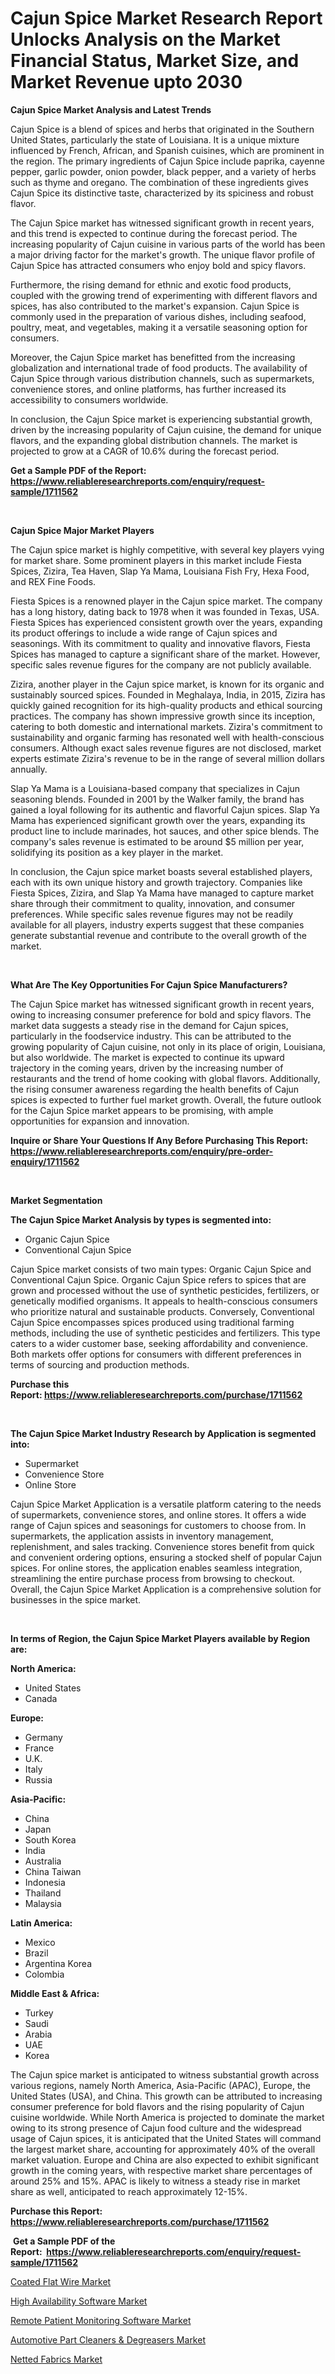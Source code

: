 <p><h1>Cajun Spice Market Research Report Unlocks Analysis on the Market Financial Status, Market Size, and Market Revenue upto 2030</h1></p><p><strong>Cajun Spice Market Analysis and Latest Trends</strong></p>
<p><p>Cajun Spice is a blend of spices and herbs that originated in the Southern United States, particularly the state of Louisiana. It is a unique mixture influenced by French, African, and Spanish cuisines, which are prominent in the region. The primary ingredients of Cajun Spice include paprika, cayenne pepper, garlic powder, onion powder, black pepper, and a variety of herbs such as thyme and oregano. The combination of these ingredients gives Cajun Spice its distinctive taste, characterized by its spiciness and robust flavor.</p><p>The Cajun Spice market has witnessed significant growth in recent years, and this trend is expected to continue during the forecast period. The increasing popularity of Cajun cuisine in various parts of the world has been a major driving factor for the market's growth. The unique flavor profile of Cajun Spice has attracted consumers who enjoy bold and spicy flavors.</p><p>Furthermore, the rising demand for ethnic and exotic food products, coupled with the growing trend of experimenting with different flavors and spices, has also contributed to the market's expansion. Cajun Spice is commonly used in the preparation of various dishes, including seafood, poultry, meat, and vegetables, making it a versatile seasoning option for consumers.</p><p>Moreover, the Cajun Spice market has benefitted from the increasing globalization and international trade of food products. The availability of Cajun Spice through various distribution channels, such as supermarkets, convenience stores, and online platforms, has further increased its accessibility to consumers worldwide.</p><p>In conclusion, the Cajun Spice market is experiencing substantial growth, driven by the increasing popularity of Cajun cuisine, the demand for unique flavors, and the expanding global distribution channels. The market is projected to grow at a CAGR of 10.6% during the forecast period.</p></p>
<p><strong>Get a Sample PDF of the Report:&nbsp; <a href="https://www.reliableresearchreports.com/enquiry/request-sample/1711562">https://www.reliableresearchreports.com/enquiry/request-sample/1711562</a></strong></p>
<p>&nbsp;</p>
<p><strong>Cajun Spice Major Market Players</strong></p>
<p><p>The Cajun spice market is highly competitive, with several key players vying for market share. Some prominent players in this market include Fiesta Spices, Zizira, Tea Haven, Slap Ya Mama, Louisiana Fish Fry, Hexa Food, and REX Fine Foods.</p><p>Fiesta Spices is a renowned player in the Cajun spice market. The company has a long history, dating back to 1978 when it was founded in Texas, USA. Fiesta Spices has experienced consistent growth over the years, expanding its product offerings to include a wide range of Cajun spices and seasonings. With its commitment to quality and innovative flavors, Fiesta Spices has managed to capture a significant share of the market. However, specific sales revenue figures for the company are not publicly available.</p><p>Zizira, another player in the Cajun spice market, is known for its organic and sustainably sourced spices. Founded in Meghalaya, India, in 2015, Zizira has quickly gained recognition for its high-quality products and ethical sourcing practices. The company has shown impressive growth since its inception, catering to both domestic and international markets. Zizira's commitment to sustainability and organic farming has resonated well with health-conscious consumers. Although exact sales revenue figures are not disclosed, market experts estimate Zizira's revenue to be in the range of several million dollars annually.</p><p>Slap Ya Mama is a Louisiana-based company that specializes in Cajun seasoning blends. Founded in 2001 by the Walker family, the brand has gained a loyal following for its authentic and flavorful Cajun spices. Slap Ya Mama has experienced significant growth over the years, expanding its product line to include marinades, hot sauces, and other spice blends. The company's sales revenue is estimated to be around $5 million per year, solidifying its position as a key player in the market.</p><p>In conclusion, the Cajun spice market boasts several established players, each with its own unique history and growth trajectory. Companies like Fiesta Spices, Zizira, and Slap Ya Mama have managed to capture market share through their commitment to quality, innovation, and consumer preferences. While specific sales revenue figures may not be readily available for all players, industry experts suggest that these companies generate substantial revenue and contribute to the overall growth of the market.</p></p>
<p>&nbsp;</p>
<p><strong>What Are The Key Opportunities For Cajun Spice Manufacturers?</strong></p>
<p><p>The Cajun Spice market has witnessed significant growth in recent years, owing to increasing consumer preference for bold and spicy flavors. The market data suggests a steady rise in the demand for Cajun spices, particularly in the foodservice industry. This can be attributed to the growing popularity of Cajun cuisine, not only in its place of origin, Louisiana, but also worldwide. The market is expected to continue its upward trajectory in the coming years, driven by the increasing number of restaurants and the trend of home cooking with global flavors. Additionally, the rising consumer awareness regarding the health benefits of Cajun spices is expected to further fuel market growth. Overall, the future outlook for the Cajun Spice market appears to be promising, with ample opportunities for expansion and innovation.</p></p>
<p><strong>Inquire or Share Your Questions If Any Before Purchasing This Report: <a href="https://www.reliableresearchreports.com/enquiry/pre-order-enquiry/1711562">https://www.reliableresearchreports.com/enquiry/pre-order-enquiry/1711562</a></strong></p>
<p>&nbsp;</p>
<p><strong>Market Segmentation</strong></p>
<p><strong>The Cajun Spice Market Analysis by types is segmented into:</strong></p>
<p><ul><li>Organic Cajun Spice</li><li>Conventional Cajun Spice</li></ul></p>
<p><p>Cajun Spice market consists of two main types: Organic Cajun Spice and Conventional Cajun Spice. Organic Cajun Spice refers to spices that are grown and processed without the use of synthetic pesticides, fertilizers, or genetically modified organisms. It appeals to health-conscious consumers who prioritize natural and sustainable products. Conversely, Conventional Cajun Spice encompasses spices produced using traditional farming methods, including the use of synthetic pesticides and fertilizers. This type caters to a wider customer base, seeking affordability and convenience. Both markets offer options for consumers with different preferences in terms of sourcing and production methods.</p></p>
<p><strong>Purchase this Report:&nbsp;<a href="https://www.reliableresearchreports.com/purchase/1711562">https://www.reliableresearchreports.com/purchase/1711562</a></strong></p>
<p>&nbsp;</p>
<p><strong>The Cajun Spice Market Industry Research by Application is segmented into:</strong></p>
<p><ul><li>Supermarket</li><li>Convenience Store</li><li>Online Store</li></ul></p>
<p><p>Cajun Spice Market Application is a versatile platform catering to the needs of supermarkets, convenience stores, and online stores. It offers a wide range of Cajun spices and seasonings for customers to choose from. In supermarkets, the application assists in inventory management, replenishment, and sales tracking. Convenience stores benefit from quick and convenient ordering options, ensuring a stocked shelf of popular Cajun spices. For online stores, the application enables seamless integration, streamlining the entire purchase process from browsing to checkout. Overall, the Cajun Spice Market Application is a comprehensive solution for businesses in the spice market.</p></p>
<p>&nbsp;</p>
<p><strong>In terms of Region, the Cajun Spice Market Players available by Region are:</strong></p>
<p>
    <p> <strong> North America: </strong>
        <ul>
            <li>United States</li>
            <li>Canada</li>
        </ul>
        </p> 
    <p> <strong> Europe: </strong>
        <ul>
            <li>Germany</li>
            <li>France</li>
            <li>U.K.</li>
            <li>Italy</li>
            <li>Russia</li>
        </ul>
        </p> 
    <p> <strong> Asia-Pacific: </strong>
        <ul>
            <li>China</li>
            <li>Japan</li>
            <li>South Korea</li>
            <li>India</li>
            <li>Australia</li>
            <li>China Taiwan</li>
            <li>Indonesia</li>
            <li>Thailand</li>
            <li>Malaysia</li>
        </ul>
        </p> 
    <p> <strong> Latin America: </strong>
        <ul>
            <li>Mexico</li>
            <li>Brazil</li>
            <li>Argentina Korea</li>
            <li>Colombia</li>
        </ul>
        </p> 
    <p> <strong> Middle East & Africa: </strong>
        <ul>
            <li>Turkey</li>
            <li>Saudi</li>
            <li>Arabia</li>
            <li>UAE</li>
            <li>Korea</li>
        </ul>
    </p>
    </p>
<p><p>The Cajun spice market is anticipated to witness substantial growth across various regions, namely North America, Asia-Pacific (APAC), Europe, the United States (USA), and China. This growth can be attributed to increasing consumer preference for bold flavors and the rising popularity of Cajun cuisine worldwide. While North America is projected to dominate the market owing to its strong presence of Cajun food culture and the widespread usage of Cajun spices, it is anticipated that the United States will command the largest market share, accounting for approximately 40% of the overall market valuation. Europe and China are also expected to exhibit significant growth in the coming years, with respective market share percentages of around 25% and 15%. APAC is likely to witness a steady rise in market share as well, anticipated to reach approximately 12-15%.</p></p>
<p><strong>Purchase this Report: <a href="https://www.reliableresearchreports.com/purchase/1711562">https://www.reliableresearchreports.com/purchase/1711562</a></strong></p>
<p>&nbsp;<strong>Get a Sample PDF of the Report:&nbsp;&nbsp;<a href="https://www.reliableresearchreports.com/enquiry/request-sample/1711562">https://www.reliableresearchreports.com/enquiry/request-sample/1711562</a></strong></p>
<p><strong></strong></p>
<p><p><a href="https://www.linkedin.com/pulse/decoding-coated-flat-wire-market-deep-dive-latest-trends-frw0e/">Coated Flat Wire Market</a></p><p><a href="https://medium.com/@sanju991215/high-availability-software-market-size-reveals-the-best-marketing-channels-in-global-industry-5394451dcdfa">High Availability Software Market</a></p><p><a href="https://medium.com/@santo151299/remote-patient-monitoring-software-market-trends-and-market-analysis-forecasted-for-period-8d3370905fdc">Remote Patient Monitoring Software Market</a></p><p><a href="https://www.linkedin.com/pulse/automotive-part-cleaners-amp-degreasers-market-challenges-myuze/">Automotive Part Cleaners & Degreasers Market</a></p><p><a href="https://www.linkedin.com/pulse/netted-fabrics-market-size-growth-forecast-from-2023--u0qpe/">Netted Fabrics Market</a></p></p>